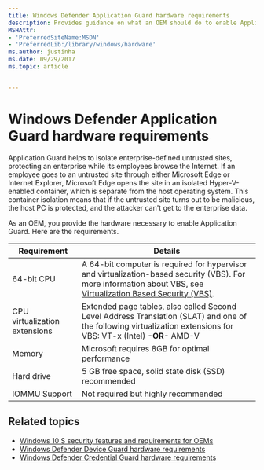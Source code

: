 ```yaml
---
title: Windows Defender Application Guard hardware requirements
description: Provides guidance on what an OEM should do to enable Application Guard
MSHAttr:
- 'PreferredSiteName:MSDN'
- 'PreferredLib:/library/windows/hardware'
ms.author: justinha
ms.date: 09/29/2017
ms.topic: article


---
```


# Windows Defender Application Guard hardware requirements

Application Guard helps to isolate enterprise-defined untrusted sites, protecting an enterprise while its employees browse the Internet. If an employee goes to an untrusted site through either Microsoft Edge or Internet Explorer, Microsoft Edge opens the site in an isolated Hyper-V-enabled container, which is separate from the host operating system. This container isolation means that if the untrusted site turns out to be malicious, the host PC is protected, and the attacker can't get to the enterprise data. 

As an OEM, you provide the hardware necessary to enable Application Guard. Here are the requirements.

| Requirement | Details |
|----------------------|---------|
| 64-bit CPU | A 64-bit computer is required for hypervisor and virtualization-based security (VBS). For more information about VBS, see [Virtualization Based Security (VBS)](OEM-vbs.md). |
| CPU virtualization extensions | Extended page tables, also called Second Level Address Translation (SLAT) and one of the following virtualization extensions for VBS: VT-x (Intel) **-OR-** AMD-V |
| Memory | Microsoft requires 8GB for optimal performance |
| Hard drive | 5 GB free space, solid state disk (SSD) recommended |
| IOMMU Support | Not required but highly recommended |



## <span id="related_topics"></span>Related topics

- [Windows 10 S security features and requirements for OEMs](https://docs.microsoft.com/en-us/windows-hardware/design/device-experiences/oem-10s-security)
- [Windows Defender Device Guard hardware requirements](OEM-device-guard.md)
- [Windows Defender Credential Guard hardware requirements](OEM-credential-guard.md)
